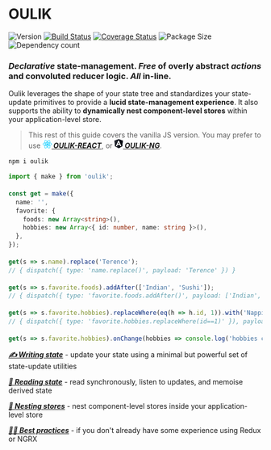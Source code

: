 # OULIK #

![Version](https://img.shields.io/npm/v/oulik.svg)
[![Build Status](https://travis-ci.org/Memeplexx/oulik.svg?branch=master)](https://travis-ci.org/Memeplexx/oulik.svg?branch=master)
[![Coverage Status](https://coveralls.io/repos/github/Memeplexx/oulik/badge.svg?branch=master)](https://coveralls.io/github/Memeplexx/oulik?branch=master)
![Package Size](https://badgen.net/bundlephobia/minzip/oulik)
![Dependency count](https://badgen.net/bundlephobia/dependency-count/oulik)

### ***Declarative*** state-management. ***Free*** of overly abstract ***actions*** and convoluted reducer logic. ***All*** in-line. ##  

Oulik leverages the shape of your state tree and standardizes your state-update primitives to provide a **lucid state-management experience**. It also supports the ability to **dynamically nest component-level stores** within your application-level store.

> This rest of this guide covers the vanilla JS version. You may prefer to use ***[![](./docs/assets/react.png)&nbsp;OULIK-REACT](./docs/readme-react.md)***, or ***[![](./docs/assets/angular.png)&nbsp;OULIK-NG](./docs/readme-ng.md)***.  

```console
npm i oulik
```

```Typescript
import { make } from 'oulik';

const get = make({
  name: '',
  favorite: {
    foods: new Array<string>(),
    hobbies: new Array<{ id: number, name: string }>(),
  },
});       

get(s => s.name).replace('Terence');
// { dispatch({ type: 'name.replace()', payload: 'Terence' }) }

get(s => s.favorite.foods).addAfter(['Indian', 'Sushi']);
// { dispatch({ type: 'favorite.foods.addAfter()', payload: ['Indian', 'Sushi'] }) }

get(s => s.favorite.hobbies).replaceWhere(eq(h => h.id, 1)).with('Napping');
// { dispatch({ type: 'favorite.hobbies.replaceWhere(id==1)' }), payload: 'Napping' }

get(s => s.favorite.hobbies).onChange(hobbies => console.log('hobbies changed', hobbies));
```
***[✍️ Writing state](./docs/readme-write.md)*** - update your state using a minimal but powerful set of state-update utilities

***[📖 Reading state](./docs/readme-read.md)*** - read synchronously, listen to updates, and memoise derived state

***[🥚 Nesting stores](./docs/readme-fetch.md)*** - nest component-level stores inside your application-level store

***[👩‍🎓 Best practices](./docs/best-practices.md)*** - if you don't already have some experience using Redux or NGRX
